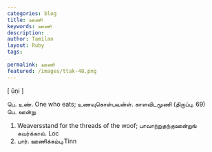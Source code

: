 ```yaml
---
categories: blog
title: ஊணி
keywords: ஊணி
description: 
author: Tamilan
layout: Ruby
tags: 
 
permalink: ஊணி
featured: /images/ttak-48.png
---
```

  
[ ūṇi ]  
  
பெ. உண். One who eats; உணவுகொள்பவன்ள். காளவிடமூணி (திருப்பு. 69)  
பெ. ஊன்று  
1. Weaversstand for the threads of the woof; பாவாற்றுதற்குஊன்றுங் கவர்க்கால். Loc  
2. பார். ஊணிக்கம்பு.Tinn